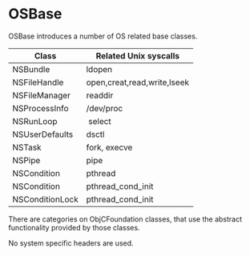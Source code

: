 # OSBase

OSBase introduces a number of OS related base classes.

Class          | Related Unix syscalls
---------------|----------------------
NSBundle       | ldopen
NSFileHandle   | open,creat,read,write,lseek
NSFileManager  | readdir
NSProcessInfo  | /dev/proc
NSRunLoop      | select
NSUserDefaults | dsctl
NSTask         | fork, execve
NSPipe         | pipe
NSCondition    | pthread
NSCondition    | pthread_cond_init
NSConditionLock   | pthread_cond_init

There are categories on ObjCFoundation classes, that use the abstract
functionality provided by those classes.

No system specific headers are used.


